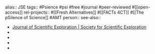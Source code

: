 alias:: JSE
tags:: #Psience #psi #free #journal #peer-reviewed #[[open-access]]
rel-projects:: #[[Fresh Alternatives]] #[[FACTs 4CT]] #[[The pSilence of Science]] #AMT 
person:: 
see-also::
- [Journal of Scientific Exploration | Society for Scientific Exploration](https://www.scientificexploration.org/journal)
-
-
-
-